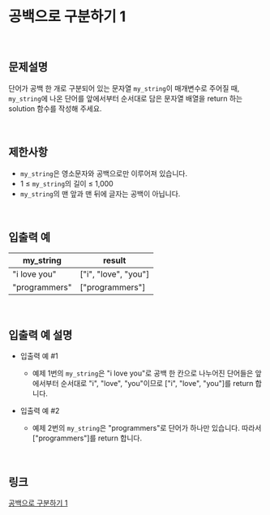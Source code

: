 # 공백으로 구분하기 1

<br>

## 문제설명
단어가 공백 한 개로 구분되어 있는 문자열 `my_string`이 매개변수로 주어질 때, `my_string`에 나온 단어를 앞에서부터 순서대로 담은 문자열 배열을 return 하는 solution 함수를 작성해 주세요.

<br>

## 제한사항
- `my_string`은 영소문자와 공백으로만 이루어져 있습니다.
- 1 ≤ `my_string`의 길이 ≤ 1,000
- `my_string`의 맨 앞과 맨 뒤에 글자는 공백이 아닙니다.

<br>

## 입출력 예
| my_string | result |
|---|---|
| "i love you" | ["i", "love", "you"] |
| "programmers" | ["programmers"] |

<br>

## 입출력 예 설명
- 입출력 예 #1
    - 예제 1번의 `my_string`은 "i love you"로 공백 한 칸으로 나누어진 단어들은 앞에서부터 순서대로 "i", "love", "you"이므로 ["i", "love", "you"]를 return 합니다.

- 입출력 예 #2
    - 예제 2번의 `my_string`은 "programmers"로 단어가 하나만 있습니다. 따라서 ["programmers"]를 return 합니다.

<br>

## 링크
[공백으로 구분하기 1](https://school.programmers.co.kr/learn/courses/30/lessons/181869)
